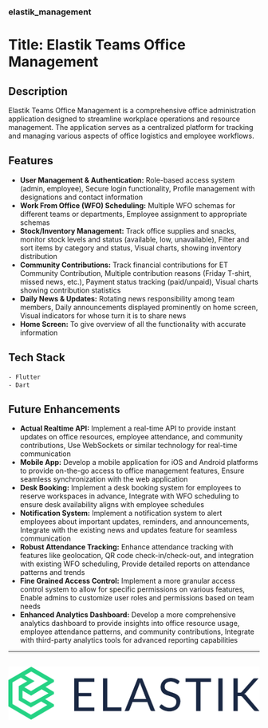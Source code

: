 ### elastik_management
# Title: Elastik Teams Office Management 

## Description
Elastik Teams Office Management is a comprehensive office administration application designed to streamline workplace operations and resource management. The application serves as a centralized platform for tracking and managing various aspects of office logistics and employee workflows.

## Features
- **User Management & Authentication:** Role-based access system (admin, employee), Secure login functionality, Profile management with designations and contact information
- **Work From Office (WFO) Scheduling:** Multiple WFO schemas for different teams or departments, Employee assignment to appropriate schemas
- **Stock/Inventory Management:** Track office supplies and snacks, monitor stock levels and status (available, low, unavailable), Filter and sort items by category and status, Visual charts, showing inventory distribution
- **Community Contributions:** Track financial contributions for ET Community Contribution, Multiple contribution reasons (Friday T-shirt, missed news, etc.), Payment status tracking (paid/unpaid), Visual charts showing contribution statistics
- **Daily News & Updates:** Rotating news responsibility among team members, Daily announcements displayed prominently on home screen, Visual indicators for whose turn it is to share news 
- **Home Screen:** To give overview of all the functionality with accurate information

## Tech Stack
    - Flutter
    - Dart

## Future Enhancements
- **Actual Realtime API:** Implement a real-time API to provide instant updates on office resources, employee attendance, and community contributions, Use WebSockets or similar technology for real-time communication
- **Mobile App:** Develop a mobile application for iOS and Android platforms to provide on-the-go access to office management features, Ensure seamless synchronization with the web application
- **Desk Booking:** Implement a desk booking system for employees to reserve workspaces in advance, Integrate with WFO scheduling to ensure desk availability aligns with employee schedules
- **Notification System:** Implement a notification system to alert employees about important updates, reminders, and announcements, Integrate with the existing news and updates feature for seamless communication
- **Robust Attendance Tracking:** Enhance attendance tracking with features like geolocation, QR code check-in/check-out, and integration with existing WFO scheduling, Provide detailed reports on attendance patterns and trends
- **Fine Grained Access Control:** Implement a more granular access control system to allow for specific permissions on various features, Enable admins to customize user roles and permissions based on team needs
- **Enhanced Analytics Dashboard:** Develop a more comprehensive analytics dashboard to provide insights into office resource usage, employee attendance patterns, and community contributions, Integrate with third-party analytics tools for advanced reporting capabilities

---

![Elastik Teams](https://raw.githubusercontent.com/prathameshks/elastik_management/refs/heads/main/assets/images/ET_logo_text.png)
---